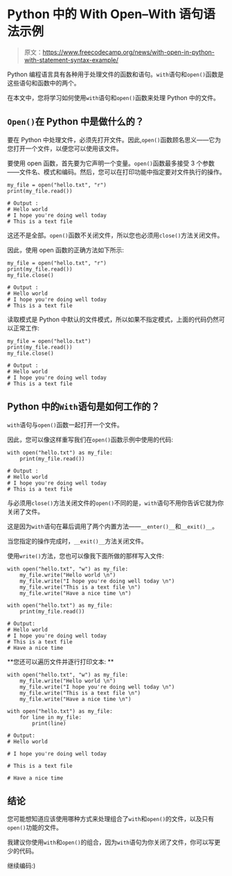 # Python 中的 With Open–With 语句语法示例

> 原文：<https://www.freecodecamp.org/news/with-open-in-python-with-statement-syntax-example/>

Python 编程语言具有各种用于处理文件的函数和语句。`with`语句和`open()`函数是这些语句和函数中的两个。

在本文中，您将学习如何使用`with`语句和`open()`函数来处理 Python 中的文件。

## `Open()`在 Python 中是做什么的？

要在 Python 中处理文件，必须先打开文件。因此,`open()`函数顾名思义——它为您打开一个文件，以便您可以使用该文件。

要使用 open 函数，首先要为它声明一个变量。`open()`函数最多接受 3 个参数——文件名、模式和编码。然后，您可以在打印功能中指定要对文件执行的操作。

```
my_file = open("hello.txt", "r")
print(my_file.read())

# Output : 
# Hello world
# I hope you're doing well today
# This is a text file 
```

这还不是全部。`open()`函数不关闭文件，所以您也必须用`close()`方法关闭文件。

因此，使用 open 函数的正确方法如下所示:

```
my_file = open("hello.txt", "r")
print(my_file.read())
my_file.close()

# Output : 
# Hello world
# I hope you're doing well today
# This is a text file 
```

读取模式是 Python 中默认的文件模式，所以如果不指定模式，上面的代码仍然可以正常工作:

```
my_file = open("hello.txt")
print(my_file.read())
my_file.close()

# Output : 
# Hello world
# I hope you're doing well today
# This is a text file 
```

## Python 中的`With`语句是如何工作的？

`with`语句与`open()`函数一起打开一个文件。

因此，您可以像这样重写我们在`open()`函数示例中使用的代码:

```
with open("hello.txt") as my_file:
    print(my_file.read())

# Output : 
# Hello world
# I hope you're doing well today
# This is a text file 
```

与必须用`close()`方法关闭文件的`open()`不同的是，`with`语句不用你告诉它就为你关闭了文件。

这是因为`with`语句在幕后调用了两个内置方法——`__enter()__`和`__exit()__`。

当您指定的操作完成时，`__exit()__`方法关闭文件。

使用`write()`方法，您也可以像我下面所做的那样写入文件:

```
with open("hello.txt", "w") as my_file:
    my_file.write("Hello world \n")
    my_file.write("I hope you're doing well today \n")
    my_file.write("This is a text file \n")
    my_file.write("Have a nice time \n")

with open("hello.txt") as my_file:
    print(my_file.read())

# Output: 
# Hello world 
# I hope you're doing well today
# This is a text file
# Have a nice time 
```

**您还可以遍历文件并逐行打印文本:
**

```
with open("hello.txt", "w") as my_file:
    my_file.write("Hello world \n")
    my_file.write("I hope you're doing well today \n")
    my_file.write("This is a text file \n")
    my_file.write("Have a nice time \n")

with open("hello.txt") as my_file:
    for line in my_file:
        print(line)

# Output:
# Hello world 

# I hope you're doing well today 

# This is a text file

# Have a nice time 
```

## 结论

您可能想知道应该使用哪种方式来处理组合了`with`和`open()`的文件，以及只有`open()`功能的文件。

我建议你使用`with`和`open()`的组合，因为`with`语句为你关闭了文件，你可以写更少的代码。

继续编码:)